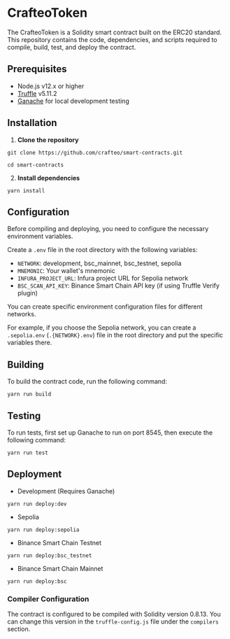 # CrafteoToken

The CrafteoToken is a Solidity smart contract built on the ERC20 standard. 
This repository contains the code, dependencies, and scripts required to compile, build, test, and deploy the contract.



## Prerequisites

- Node.js v12.x or higher
- [Truffle](https://trufflesuite.com/) v5.11.2  
- [Ganache](https://trufflesuite.com/docs/ganache/quickstart/) for local development testing

## Installation

1. **Clone the repository**
```
git clone https://github.com/crafteo/smart-contracts.git

cd smart-contracts
```
2. **Install dependencies**
```
yarn install
``` 

## Configuration

Before compiling and deploying, you need to configure the necessary environment variables.

Create a `.env` file in the root directory with the following variables:

- `NETWORK`: development, bsc_mainnet, bsc_testnet, sepolia
- `MNEMONIC`: Your wallet's mnemonic
- `INFURA_PROJECT_URL`: Infura project URL for Sepolia network
- `BSC_SCAN_API_KEY`: Binance Smart Chain API key (if using Truffle Verify plugin)

You can create specific environment configuration files for different networks. 

For example, if you choose the Sepolia network, you can create a `.sepolia.env` (`.{NETWORK}.env`) file in the root directory and put the specific variables there.

## Building

To build the contract code, run the following command:
```
yarn run build
```
## Testing

To run tests, first set up Ganache to run on port 8545, then execute the following command:
```
yarn run test
```
## Deployment
- Development (Requires Ganache)
```
yarn run deploy:dev
```
- Sepolia
```
yarn run deploy:sepolia
```
- Binance Smart Chain Testnet
```
yarn run deploy:bsc_testnet
```
- Binance Smart Chain Mainnet
```
yarn run deploy:bsc
```

### Compiler Configuration

The contract is configured to be compiled with Solidity version 0.8.13. You can change this version in the `truffle-config.js` file under the `compilers` section.
